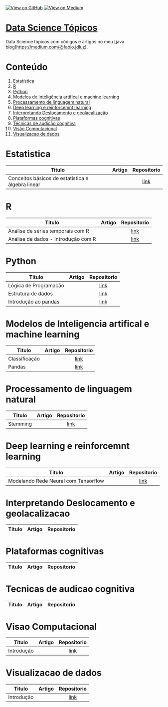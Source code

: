 [![View on GitHub](https://img.shields.io/badge/GitHub-View_on_GitHub-blue?logo=GitHub)](https://github.com/binhojulix/machine-learning)  [![View on Medium](https://img.shields.io/badge/Medium-View%20on%20Medium-red?logo=medium)](https://medium.com/@fabio.jdluz) 
# [Data Science Tópicos](https://github.com/binhojulix/machine-learning)
Data Science tópicos com códigos e artigos no meu [java blog]https://medium.com/@fabio.jdluz). 



# Conteúdo

1.  [Estatística](#estatistica)
2.  [R](#R)
3.  [Python](#Python)
4.  [Modelos de Inteligência artifical e machine learning](#modelos-de-inteligencia-artifical-e-machine-learning)
5.  [Processamento de linguagem natural](#processamento-de-linguagem-natural)
6.  [Deep learning e reinforcemnt learning](#deep-learning-e-reinforcemnt-learning)
7.  [Interpretando Deslocamento e geolacalização](#interpretando-deslocamento-e-geolacalizacao)
8.  [Plataformas cognitivas](#plataforma-cognitiva)
9.  [Técnicas de audição cognitiva](#tecnicas-de-audicao-cognitiva) 
10. [Visão Computacional](#visao-computacional)
11. [Visualizacao de dados](#visualizacao-de-dados)




# Estatistica
| Titulo        | Artigo           | Repositorio  |
| ------------- |:-------------:| :-----:|
| Conceitos	básicos	de	estatística	e	álgebra	linear | | [link](https://github.com/binhojulix/ciencias-de-dados/tree/master/Estat%C3%ADstica) |


# R
| Titulo        | Artigo           | Repositorio  |
| ------------- |:-------------:| :-----:|
| Análise de séries temporais com R | | [link](https://github.com/binhojulix/ciencias-de-dados/tree/master/R/An%C3%A1lise%20de%20s%C3%A9ries%20temporais%20com%20R) |
Análise de dados - Introdução com R |  | [link](https://github.com/binhojulix/machine-learning/blob/master/R/An%C3%A1lise%20de%20dados%20-%20Introdu%C3%A7%C3%A3o%20com%20R) |


# Python
| Titulo        | Artigo           | Repositorio  |
| ------------- |:-------------:| :-----:|
| Lógica de Programação | | [link](https://github.com/binhojulix/ciencias-de-dados/tree/master/Python) |
| Estrutura de dados | | [link](https://github.com/binhojulix/ciencias-de-dados/tree/master/Python/estrutura_de_dados) |
|Introdução ao pandas| | [link](https://github.com/binhojulix/ciencias-de-dados/blob/master/Python/introducao_ao_pandas.ipynb)

# Modelos de Inteligencia artifical e machine learning
| Titulo        | Artigo           | Repositorio  |
| ------------- |:-------------:| :-----:|
|Classificação | | [link](https://github.com/binhojulix/ciencias-de-dados/blob/master/Modelos%20de%20Intelig%C3%AAncia%20artifical%20e%20machine%20learning/classificacao.ipynb) | 
|Pandas | | [link](https://github.com/binhojulix/ciencias-de-dados/blob/master/Modelos%20de%20Intelig%C3%AAncia%20artifical%20e%20machine%20learning/pandas.ipynb) | 

# Processamento de linguagem natural
| Titulo        | Artigo           | Repositorio  |
| ------------- |:-------------:| :-----:|
| Stemming | | [link](https://github.com/binhojulix/ciencias-de-dados/blob/master/Processamento%20de%20linguagem%20natural/Stemming%20-%20NLP.ipynb) |


# Deep learning e reinforcemnt learning
| Titulo        | Artigo           | Repositorio  |
| ------------- |:-------------:| :-----:|
| Modelando Rede Neural com Tensorflow| | [link](https://github.com/binhojulix/ciencias-de-dados/blob/master/Deep%20learning%20e%20reinforcemnt%20learning/modelando_rede_neural_com_tensorflow/modelando_rede_neural_com_tensorflow.ipynb) |


# Interpretando Deslocamento e geolacalizacao
| Titulo        | Artigo           | Repositorio  |
| ------------- |:-------------:| :-----:|


# Plataformas cognitivas

| Titulo        | Artigo           | Repositorio  |
| ------------- |:-------------:| :-----:|



# Tecnicas de audicao cognitiva
| Titulo        | Artigo           | Repositorio  |
| ------------- |:-------------:| :-----:|


# Visao Computacional
| Titulo        | Artigo           | Repositorio  |
| ------------- |:-------------:| :-----:|
| Introdução | | [link](https://github.com/binhojulix/ciencias-de-dados/tree/master/Vis%C3%A3o%20Computacional) |


# Visualizacao de dados
| Titulo        | Artigo           | Repositorio  |
| ------------- |:-------------:| :-----:|
| Introdução | | [link](https://github.com/binhojulix/ciencias-de-dados/tree/master/Vis%C3%A3o%20Computacional) |

